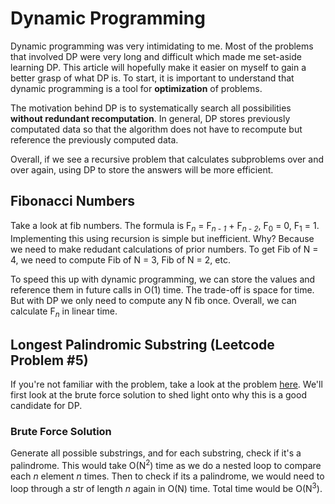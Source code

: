 # Dynamic Programming 
Dynamic programming was very intimidating to me. Most of the problems that involved DP were very long and difficult which made me set-aside learning DP. This article will hopefully make it easier on myself to gain a better grasp of what DP is. To start, it is important to understand that dynamic programming is a tool for **optimization** of problems. 

The motivation behind DP is to systematically search all possibilities **without redundant recomputation**. In general, DP stores previously computated data so that the algorithm does not have to recompute but reference the previously computed data. 

Overall, if we see a recursive problem that calculates subproblems over and over again, using DP to store the answers will be more efficient.

## Fibonacci Numbers
Take a look at fib numbers. The formula is F<sub>*n*</sub> = F<sub>*n - 1*</sub> + F<sub>*n - 2*</sub>, F<sub>0</sub> = 0, F<sub>1</sub> = 1. Implementing this using recursion is simple but inefficient. Why? Because we need to make redudant calculations of prior numbers. To get Fib of N = 4, we need to compute Fib of N = 3, Fib of N = 2, etc. 

To speed this up with dynamic programming, we can store the values and reference them in future calls in O(1) time. The trade-off is space for time. But with DP we only need to compute any N fib once. Overall, we can calculate F<sub>*n*</sub> in linear time. 

## Longest Palindromic Substring (Leetcode Problem #5)

If you're not familiar with the problem, take a look at the problem [here](https://leetcode.com/problems/longest-palindromic-substring/). We'll first look at the brute force solution to shed light onto why this is a good candidate for DP. 

### Brute Force Solution
Generate all possible substrings, and for each substring, check if it's a palindrome. This would take O(N<sup>2</sup>) time as we do a nested loop to compare each *n* element *n* times. Then to check if its a palindrome, we would need to loop through a str of length *n* again in O(N) time. Total time would be O(N<sup>3</sup>).


